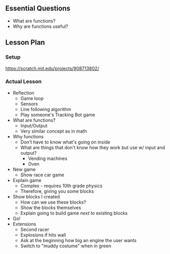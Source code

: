 ## Essential Questions

- What are functions?
- Why are functions useful?

## Lesson Plan

### Setup

https://scratch.mit.edu/projects/908713802/

### Actual Lesson

- Reflection
    - Game loop
    - Sensors
    - Line following algorithm
    - Play someone's Tracking Bot game
- What are functions?
    - Input/Output
    - Very similar concept as in math
- Why functions
    - Don't have to know what's going on inside
    - What are things that don't know how they work but use w/ input and output?
        - Vending machines
        - Oven
- New game
    - Show race car game
- Explain game
    - Complex - requires 10th grade physics
    - Therefore, giving you some blocks
- Show blocks I created
    - How can we use these blocks?
    - Show the blocks themselves
    - Explain going to build game _next to_ existing blocks
- Go!
- Extensions
    - Second racer
    - Explosions if hits wall
    - Ask at the beginning how big an engine the user wants
    - Switch to "muddy costume" when in green
